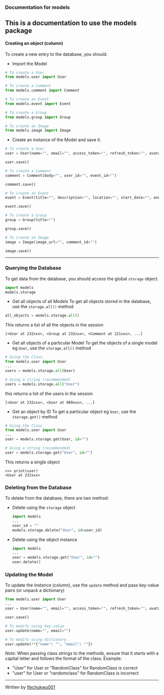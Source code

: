 ### Documentation for models

This is a documentation to use the models package
---

#### Creating an object (column)

To create a new entry to the database, you should:

- Import the Model
```python
# To create a User
from models.user import User

# To create a Comment
from models.comment import Comment

# To create an Event
from models.event import Event

# To create a Group
from models.group import Group

# To create an Image
from models.image import Image
```

- Create an instance of the Model and save it.
```python
# To create a User
user = User(name="", email="", access_token="", refresh_token="", avatar="")

user.save()

# To create a Comment
comment = Comment(body="", user_id="", event_id="")

comment.save()

# To create an Event
event = Event(title="", description="", location="", start_date="", end_date="", start_time="", end_time="", thumnail="", creator_id="")

event.save()

# To create a Group
group = Group(title="")

group.save()

# To create an Image
image = Image(image_url="", comment_id="")

image.save()
```
---

### Querying the Database
To get data from the database, you should access the global `storage` object.
```python
import models
models.storage
```

- Get all objects of all Models
To get all objects stored in the database, use the `storage.all()` method
```python
all_objects = models.storage.all()
```
This returns a list of all the objects in the session
```
[<User at 232xxx>, <Group at 232xxx>, <Comment at 121xxx>, ...]
```

- Get all objects of a particular Model
To get the objects of a single model eg `User`, use the `storage.all()` method
```python
# Using the Class
from models.user import User
...
users = models.storage.all(User)

# Using a string (recommended)
users = models.storage.all("User")
```
this returns a list of the users in the session
```
[<User at 232xxx>, <User at 989xxx>, ...]
```

- Get an object by ID
To get a particular object eg `User`, use the `storage.get()` method
```python
# Using the Class
from models.user import User
...
user = models.storage.get(User, id="")

# Using a string (recommended)
user = models.storage.get("User", id="")
```
This returns a single object
```
>>> print(user)
<User at 232xxx>
```

### Deleting from the Database
To delete from the database, there are two method:
- Delete using the `storage` object
    ```python
    import models
    ...
    user_id = ""
    models.storage.delete("User", id=user_id)
    ```
- Delete using the object instance
    ```python
    import models
    ...
    user = models.storage.get("User", id="")
    user.delete()
    ```

### Updating the Model
To update the instance (column), use the `update` method and pass key-value pairs (or unpack a dictionary)
```python
from models.user import User
...
user = User(name="", email="", access_token="", refresh_token="", avatar="")

user.save()

# To modify using key-value
user.update(name="", email="")

# To modify using dictionary
user.update(**{"name": "", "email": ""})

```

*Note:* When passing class strings to the methods, ensure that it starts with a capital letter and follows the format of the class.
Example:
- "User" for User or "RandomClass" for RandomClass is correct
- "user" for User or "randomclass" for RandomClass is incorrect
---

Written by [Ifechukwu001](https://github.com/Ifechukwu001)